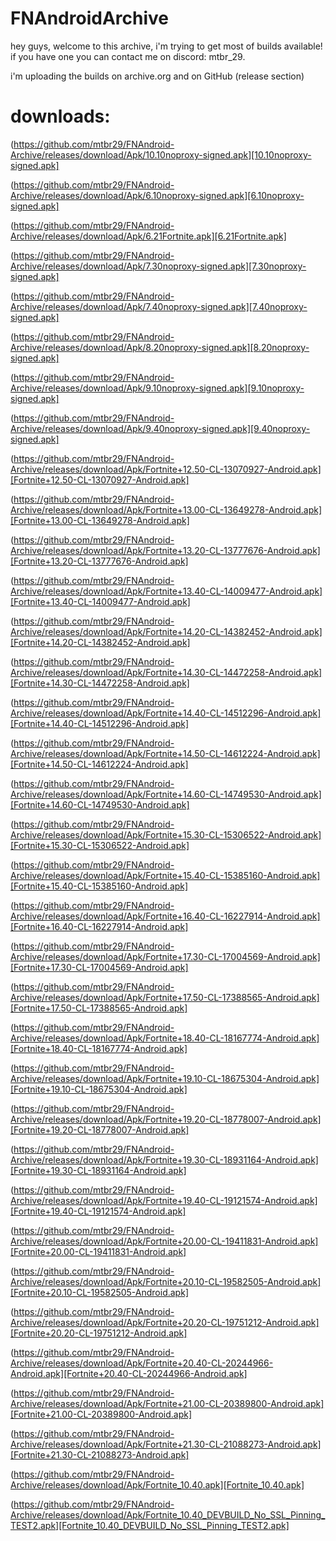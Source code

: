 # FNAndroidArchive

hey guys, welcome to this archive, i'm trying to get most of builds available! if you have one you can contact me on discord: mtbr_29. 

i'm uploading the builds on archive.org and on GitHub (release section)

# downloads:


(https://github.com/mtbr29/FNAndroid-Archive/releases/download/Apk/10.10noproxy-signed.apk][10.10noproxy-signed.apk]

(https://github.com/mtbr29/FNAndroid-Archive/releases/download/Apk/6.10noproxy-signed.apk][6.10noproxy-signed.apk]

(https://github.com/mtbr29/FNAndroid-Archive/releases/download/Apk/6.21Fortnite.apk][6.21Fortnite.apk]

(https://github.com/mtbr29/FNAndroid-Archive/releases/download/Apk/7.30noproxy-signed.apk][7.30noproxy-signed.apk]

(https://github.com/mtbr29/FNAndroid-Archive/releases/download/Apk/7.40noproxy-signed.apk][7.40noproxy-signed.apk]

(https://github.com/mtbr29/FNAndroid-Archive/releases/download/Apk/8.20noproxy-signed.apk][8.20noproxy-signed.apk]

(https://github.com/mtbr29/FNAndroid-Archive/releases/download/Apk/9.10noproxy-signed.apk][9.10noproxy-signed.apk]

(https://github.com/mtbr29/FNAndroid-Archive/releases/download/Apk/9.40noproxy-signed.apk][9.40noproxy-signed.apk]

(https://github.com/mtbr29/FNAndroid-Archive/releases/download/Apk/Fortnite+12.50-CL-13070927-Android.apk][Fortnite+12.50-CL-13070927-Android.apk]

(https://github.com/mtbr29/FNAndroid-Archive/releases/download/Apk/Fortnite+13.00-CL-13649278-Android.apk][Fortnite+13.00-CL-13649278-Android.apk]

(https://github.com/mtbr29/FNAndroid-Archive/releases/download/Apk/Fortnite+13.20-CL-13777676-Android.apk][Fortnite+13.20-CL-13777676-Android.apk]

(https://github.com/mtbr29/FNAndroid-Archive/releases/download/Apk/Fortnite+13.40-CL-14009477-Android.apk][Fortnite+13.40-CL-14009477-Android.apk]

(https://github.com/mtbr29/FNAndroid-Archive/releases/download/Apk/Fortnite+14.20-CL-14382452-Android.apk][Fortnite+14.20-CL-14382452-Android.apk]

(https://github.com/mtbr29/FNAndroid-Archive/releases/download/Apk/Fortnite+14.30-CL-14472258-Android.apk][Fortnite+14.30-CL-14472258-Android.apk]

(https://github.com/mtbr29/FNAndroid-Archive/releases/download/Apk/Fortnite+14.40-CL-14512296-Android.apk][Fortnite+14.40-CL-14512296-Android.apk]

(https://github.com/mtbr29/FNAndroid-Archive/releases/download/Apk/Fortnite+14.50-CL-14612224-Android.apk][Fortnite+14.50-CL-14612224-Android.apk]

(https://github.com/mtbr29/FNAndroid-Archive/releases/download/Apk/Fortnite+14.60-CL-14749530-Android.apk][Fortnite+14.60-CL-14749530-Android.apk]

(https://github.com/mtbr29/FNAndroid-Archive/releases/download/Apk/Fortnite+15.30-CL-15306522-Android.apk][Fortnite+15.30-CL-15306522-Android.apk]

(https://github.com/mtbr29/FNAndroid-Archive/releases/download/Apk/Fortnite+15.40-CL-15385160-Android.apk][Fortnite+15.40-CL-15385160-Android.apk]

(https://github.com/mtbr29/FNAndroid-Archive/releases/download/Apk/Fortnite+16.40-CL-16227914-Android.apk][Fortnite+16.40-CL-16227914-Android.apk]

(https://github.com/mtbr29/FNAndroid-Archive/releases/download/Apk/Fortnite+17.30-CL-17004569-Android.apk][Fortnite+17.30-CL-17004569-Android.apk]

(https://github.com/mtbr29/FNAndroid-Archive/releases/download/Apk/Fortnite+17.50-CL-17388565-Android.apk][Fortnite+17.50-CL-17388565-Android.apk]

(https://github.com/mtbr29/FNAndroid-Archive/releases/download/Apk/Fortnite+18.40-CL-18167774-Android.apk][Fortnite+18.40-CL-18167774-Android.apk]

(https://github.com/mtbr29/FNAndroid-Archive/releases/download/Apk/Fortnite+19.10-CL-18675304-Android.apk][Fortnite+19.10-CL-18675304-Android.apk]

(https://github.com/mtbr29/FNAndroid-Archive/releases/download/Apk/Fortnite+19.20-CL-18778007-Android.apk][Fortnite+19.20-CL-18778007-Android.apk]

(https://github.com/mtbr29/FNAndroid-Archive/releases/download/Apk/Fortnite+19.30-CL-18931164-Android.apk][Fortnite+19.30-CL-18931164-Android.apk]

(https://github.com/mtbr29/FNAndroid-Archive/releases/download/Apk/Fortnite+19.40-CL-19121574-Android.apk][Fortnite+19.40-CL-19121574-Android.apk]

(https://github.com/mtbr29/FNAndroid-Archive/releases/download/Apk/Fortnite+20.00-CL-19411831-Android.apk][Fortnite+20.00-CL-19411831-Android.apk]

(https://github.com/mtbr29/FNAndroid-Archive/releases/download/Apk/Fortnite+20.10-CL-19582505-Android.apk][Fortnite+20.10-CL-19582505-Android.apk]

(https://github.com/mtbr29/FNAndroid-Archive/releases/download/Apk/Fortnite+20.20-CL-19751212-Android.apk][Fortnite+20.20-CL-19751212-Android.apk]

(https://github.com/mtbr29/FNAndroid-Archive/releases/download/Apk/Fortnite+20.40-CL-20244966-Android.apk][Fortnite+20.40-CL-20244966-Android.apk]

(https://github.com/mtbr29/FNAndroid-Archive/releases/download/Apk/Fortnite+21.00-CL-20389800-Android.apk][Fortnite+21.00-CL-20389800-Android.apk]

(https://github.com/mtbr29/FNAndroid-Archive/releases/download/Apk/Fortnite+21.30-CL-21088273-Android.apk][Fortnite+21.30-CL-21088273-Android.apk]

(https://github.com/mtbr29/FNAndroid-Archive/releases/download/Apk/Fortnite_10.40.apk][Fortnite_10.40.apk]

(https://github.com/mtbr29/FNAndroid-Archive/releases/download/Apk/Fortnite_10.40_DEVBUILD_No_SSL_Pinning_TEST2.apk][Fortnite_10.40_DEVBUILD_No_SSL_Pinning_TEST2.apk]
